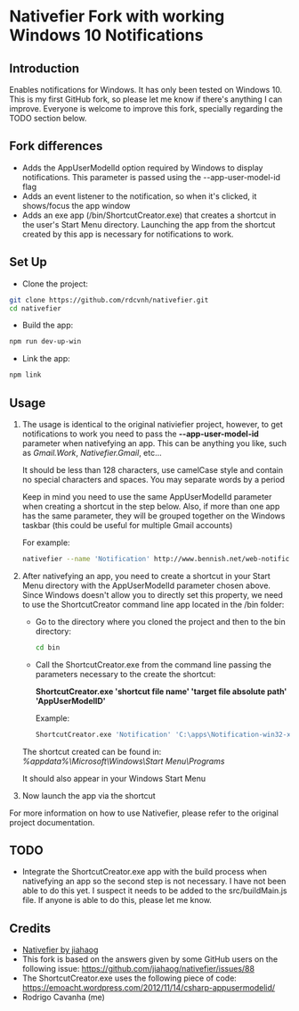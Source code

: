 # Nativefier Fork with working Windows 10 Notifications

## Introduction

Enables notifications for Windows. It has only been tested on Windows 10.
This is my first GitHub fork, so please let me know if there's anything I can improve.
Everyone is welcome to improve this fork, specially regarding the TODO section below.

## Fork differences

- Adds the AppUserModelId option required by Windows to display notifications. This parameter is passed using the --app-user-model-id flag
- Adds an event listener to the notification, so when it's clicked, it shows/focus the app window
- Adds an exe app (/bin/ShortcutCreator.exe) that creates a shortcut in the user's Start Menu directory. Launching the app from the shortcut created by this app is necessary for notifications to work.

## Set Up
- Clone the project:
```bash
git clone https://github.com/rdcvnh/nativefier.git
cd nativefier
```
- Build the app:
```bash
npm run dev-up-win
```
- Link the app:
```bash
npm link
```

## Usage
1. The usage is identical to the original nativiefier project, however, to get notifications to work you need to pass the **--app-user-model-id** parameter when nativefying an app. This can be anything you like, such as *Gmail.Work*, *Nativefier.Gmail*, etc...

    It should be less than 128 characters, use camelCase style and contain no special characters and spaces. You may separate words by a period

    Keep in mind you need to use the same AppUserModelId parameter when creating a shortcut in the step below. Also, if more than one app has the same parameter, they will be grouped together on the Windows taskbar (this could be useful for multiple Gmail accounts)

    For example:
    ```bash
    nativefier --name 'Notification' http://www.bennish.net/web-notifications.html --app-user-model-id 'Nativefier.Notification'
    ```
2. After nativefying an app, you need to create a shortcut in your Start Menu directory with the AppUserModelId parameter chosen above. Since Windows doesn't allow you to directly set this property, we need to use the ShortcutCreator command line app located in the /bin folder:
    - Go to the directory where you cloned the project and then to the bin directory:
      ```bash
      cd bin
      ```
    - Call the ShortcutCreator.exe from the command line passing the parameters necessary to the create the shortcut:
  
      **ShortcutCreator.exe 'shortcut file name' 'target file absolute path' 'AppUserModelID'**
    
      Example:
      ```bash
      ShortcutCreator.exe 'Notification' 'C:\apps\Notification-win32-x64\Notification.exe' 'Nativefier.Notification'
      ```

    The shortcut created can be found in: *%appdata%\Microsoft\Windows\Start Menu\Programs*
    
    It should also appear in your Windows Start Menu

3. Now launch the app via the shortcut

For more information on how to use Nativefier, please refer to the original project documentation.
  

## TODO

- Integrate the ShortcutCreator.exe app with the build process when nativefying an app so the second step is not necessary. I have not been able to do this yet. I suspect it needs to be added to the src/buildMain.js file. If anyone is able to do this, please let me know.

## Credits
- [Nativefier by jiahaog ](https://github.com/jiahaog/nativefier)
- This fork is based on the answers given by some GitHub users on the following issue: https://github.com/jiahaog/nativefier/issues/88
- The ShortcutCreator.exe uses the following piece of code: https://emoacht.wordpress.com/2012/11/14/csharp-appusermodelid/
- Rodrigo Cavanha (me)
